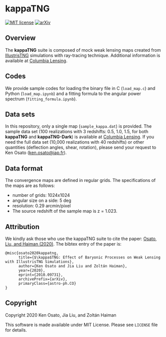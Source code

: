 # kappaTNG

[![MIT license](https://img.shields.io/badge/License-MIT-blue.svg)](https://lbesson.mit-license.org/)
[![arXiv](https://img.shields.io/badge/arXiv-2010.09731-b31b1b.svg)](https://arxiv.org/abs/2010.09731)


## Overview

The **kappaTNG** suite is composed of mock weak lensing maps created
from [IllustrisTNG](https://www.tng-project.org/) simulations
with ray-tracing technique.
Additional information is available at [Columbia Lensing](http://columbialensing.org/).


## Codes
We provide sample codes for loading the binary file in C (`load_map.c`)
and Python (`load_map.ipynb`) and a fitting formula to the angular power spectrum (`fitting_formula.ipynb`).


## Data sets
In this repository, only a single map (`sample_kappa.dat`) is provided.
The sample data set (100 realizations with 3 redshifts: 0.5, 1.0, 1.5,
for both **kappaTNG** and **kappaTNG-Dark**)
is available at [Columbia Lensing](http://columbialensing.org/).
If you need the full data set (10,000 realizations with 40 redshifts) or
other quantities (deflection angles, shear, rotation),
please send your request to Ken Osato (ken.osato@iap.fr).


## Data format
The convergence maps are defined in regular grids.
The specifications of the maps are as follows:

* number of grids: 1024x1024
* angular size on a side: 5 deg
* resolution: 0.29 arcmin/pixel
* The source redshift of the sample map is z = 1.023.


## Attribution
We kindly ask those who use the kappaTNG suite to cite the paper:
[Osato, Liu, and Haiman (2020)](https://arxiv.org/abs/2010.09731).
The bibtex entry of the paper is:
```
@misc{osato2020kappatng,
      title={$\kappa$TNG: Effect of Baryonic Processes on Weak Lensing with IllustrisTNG Simulations},
      author={Ken Osato and Jia Liu and Zoltán Haiman},
      year={2020},
      eprint={2010.09731},
      archivePrefix={arXiv},
      primaryClass={astro-ph.CO}
}
```

## Copyright
Copyright 2020 Ken Osato, Jia Liu, and Zoltán Haiman

This software is made available under MIT License. Please see `LICENSE` file for details.
